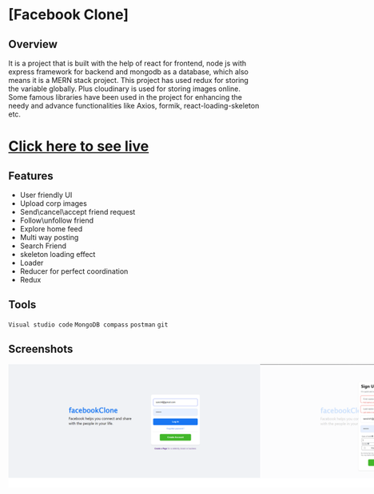 # [Facebook Clone]

## Overview

It is a project that is built with the help of react for frontend, node js with express framework for backend and mongodb as a database, which also means it is a MERN stack project. This project has used redux for storing the variable globally. Plus cloudinary is used for storing images online. Some famous libraries have been used in the project for enhancing the needy and advance functionalities like Axios, formik, react-loading-skeleton etc.

# [Click here to see live](https://section9.d3r8iuicn1h83t.amplifyapp.com)

## Features

* User friendly UI
* Upload corp images
* Send\cancel\accept friend request
* Follow\unfollow friend
* Explore home feed
* Multi way posting
* Search Friend
* skeleton loading effect
* Loader
* Reducer for perfect coordination
* Redux

## Tools

`Visual studio code`
`MongoDB compass`
`postman`
`git`

## Screenshots
<div style="display:flex;">
<img src="https://github.com/theroughcoder/Facebookclone/blob/section9/screenshots/fb%20login.png"  />
<img src="https://github.com/theroughcoder/Facebookclone/blob/section9/screenshots/fb%20registration%20form.png" />
<img src="https://github.com/theroughcoder/Facebookclone/blob/section9/screenshots/fb%20home%20screen.png"  />
<img src="https://github.com/theroughcoder/Facebookclone/blob/section9/screenshots/fb%20search%20screen.png" />
<img src="https://github.com/theroughcoder/Facebookclone/blob/section9/screenshots/fb%20profile%20screen.png"  />
<img src="https://github.com/theroughcoder/Facebookclone/blob/section9/screenshots/fb%20profile%20.png" />
<img src="https://github.com/theroughcoder/Facebookclone/blob/section9/screenshots/fb%20create%20post.png"  />
<img src="https://github.com/theroughcoder/Facebookclone/blob/section9/screenshots/fb%20friend%20request%20screen.png" />
<img src="https://github.com/theroughcoder/Facebookclone/blob/section9/screenshots/fb%20menu.png"  />
<img src="https://github.com/theroughcoder/Facebookclone/blob/section9/screenshots/fb%20post%20reaction.png" />
<img src="https://github.com/theroughcoder/Facebookclone/blob/section9/screenshots/fb%20update%20profile%20picture.png"  />


</div>

![]()
